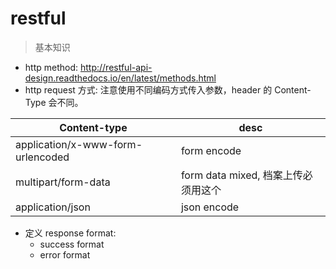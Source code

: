 # restful

> 基本知识

- http method: http://restful-api-design.readthedocs.io/en/latest/methods.html
- http request 方式: 注意使用不同编码方式传入参数，header 的 Content-Type 会不同。

|Content-type|desc|
|---|---|
|application/x-www-form-urlencoded|form encode|
|multipart/form-data|form data mixed, 档案上传必须用这个|
|application/json|json encode|

- 定义 response format:
  - success format
  - error format

[理解RESTful架构 - 阮一峰]:http://www.ruanyifeng.com/blog/2011/09/restful.html
[RESTful API 设计指南 - 阮一峰]:http://www.ruanyifeng.com/blog/2014/05/restful_api.html
[restful-api-design]:http://restful-api-design.readthedocs.io/en/latest/
[我所认为的RESTful API最佳实践]:http://www.scienjus.com/my-restful-api-best-practices/
[再谈 API 的撰写 - 总览]:https://mp.weixin.qq.com/s?__biz=MzA3NDM0ODQwMw==&mid=401902529&idx=1&sn=575ae8fdf163afa30604d712a73079fd&scene=21&key=6bfd4496cfb24e58c75aa77d8469604ba8f892cc933bbfa669be42ff199772577120c566b08256793423fb20c6f5ac133d66201bab88ac6ab32e183c1c0ad14cfe95a749bdf8c8e90b49a17db0b80dab&ascene=0&uin=MjM0MjExMTk4Mg%3D%3D&devicetype=iMac+MacBookPro12%2C1+OSX+OSX+10.11.6+build(15G1217)&version=12020002&nettype=WIFI&fontScale=100&pass_ticket=SaNGKJhWjcIpysWuYsY8%2Bt2OOu%2FloxoNArxdJfRYloEcEjrcNP2ySDhnEeknEt%2B3
[从达标到卓越 —— API 设计之道 - taobao]:http://taobaofed.org/blog/2017/02/16/a-guide-to-api-design/

[jsonapi]:http://jsonapi.org/
[用 JSON 构建 API 的标准指南]:http://jsonapi.org.cn/

[How to do authentication with a REST API right? - stackoverflow]:https://stackoverflow.com/questions/15051712/how-to-do-authentication-with-a-rest-api-right-browser-native-clients